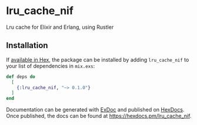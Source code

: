 # lru_cache_nif
Lru cache for Elixir and Erlang, using Rustler

## Installation

If [available in Hex](https://hex.pm/docs/publish), the package can be installed
by adding `lru_cache_nif` to your list of dependencies in `mix.exs`:

```elixir
def deps do
  [
    {:lru_cache_nif, "~> 0.1.0"}
  ]
end
```

Documentation can be generated with [ExDoc](https://github.com/elixir-lang/ex_doc)
and published on [HexDocs](https://hexdocs.pm). Once published, the docs can
be found at <https://hexdocs.pm/lru_cache_nif>.

